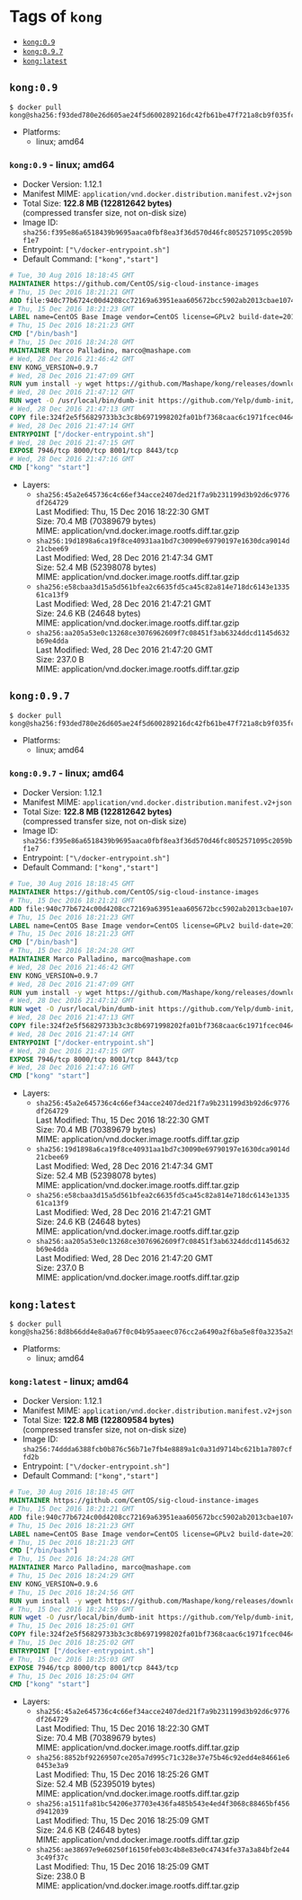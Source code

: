 <!-- THIS FILE IS GENERATED VIA './update-remote.sh' -->

# Tags of `kong`

-	[`kong:0.9`](#kong09)
-	[`kong:0.9.7`](#kong097)
-	[`kong:latest`](#konglatest)

## `kong:0.9`

```console
$ docker pull kong@sha256:f93ded780e26d605ae24f5d600289216dc42fb61be47f721a8cb9f035fc3ff70
```

-	Platforms:
	-	linux; amd64

### `kong:0.9` - linux; amd64

-	Docker Version: 1.12.1
-	Manifest MIME: `application/vnd.docker.distribution.manifest.v2+json`
-	Total Size: **122.8 MB (122812642 bytes)**  
	(compressed transfer size, not on-disk size)
-	Image ID: `sha256:f395e86a6518439b9695aaca0fbf8ea3f36d570d46fc8052571095c2059bf1e7`
-	Entrypoint: `["\/docker-entrypoint.sh"]`
-	Default Command: `["kong","start"]`

```dockerfile
# Tue, 30 Aug 2016 18:18:45 GMT
MAINTAINER https://github.com/CentOS/sig-cloud-instance-images
# Thu, 15 Dec 2016 18:21:21 GMT
ADD file:940c77b6724c00d4208cc72169a63951eaa605672bcc5902ab2013cbae107434 in / 
# Thu, 15 Dec 2016 18:21:23 GMT
LABEL name=CentOS Base Image vendor=CentOS license=GPLv2 build-date=20161214
# Thu, 15 Dec 2016 18:21:23 GMT
CMD ["/bin/bash"]
# Thu, 15 Dec 2016 18:24:28 GMT
MAINTAINER Marco Palladino, marco@mashape.com
# Wed, 28 Dec 2016 21:46:42 GMT
ENV KONG_VERSION=0.9.7
# Wed, 28 Dec 2016 21:47:09 GMT
RUN yum install -y wget https://github.com/Mashape/kong/releases/download/$KONG_VERSION/kong-$KONG_VERSION.el7.noarch.rpm &&     yum clean all
# Wed, 28 Dec 2016 21:47:12 GMT
RUN wget -O /usr/local/bin/dumb-init https://github.com/Yelp/dumb-init/releases/download/v1.1.3/dumb-init_1.1.3_amd64 &&     chmod +x /usr/local/bin/dumb-init
# Wed, 28 Dec 2016 21:47:13 GMT
COPY file:324f2e5f56829733b3c3c8b6971998202fa01bf7368caac6c1971fcec0464e8c in /docker-entrypoint.sh 
# Wed, 28 Dec 2016 21:47:14 GMT
ENTRYPOINT ["/docker-entrypoint.sh"]
# Wed, 28 Dec 2016 21:47:15 GMT
EXPOSE 7946/tcp 8000/tcp 8001/tcp 8443/tcp
# Wed, 28 Dec 2016 21:47:16 GMT
CMD ["kong" "start"]
```

-	Layers:
	-	`sha256:45a2e645736c4c66ef34acce2407ded21f7a9b231199d3b92d6c9776df264729`  
		Last Modified: Thu, 15 Dec 2016 18:22:30 GMT  
		Size: 70.4 MB (70389679 bytes)  
		MIME: application/vnd.docker.image.rootfs.diff.tar.gzip
	-	`sha256:19d1898a6ca19f8ce40931aa1bd7c30090e69790197e1630dca9014d21cbee69`  
		Last Modified: Wed, 28 Dec 2016 21:47:34 GMT  
		Size: 52.4 MB (52398078 bytes)  
		MIME: application/vnd.docker.image.rootfs.diff.tar.gzip
	-	`sha256:e58cbaa3d15a5d561bfea2c6635fd5ca45c82a814e718dc6143e133561ca13f9`  
		Last Modified: Wed, 28 Dec 2016 21:47:21 GMT  
		Size: 24.6 KB (24648 bytes)  
		MIME: application/vnd.docker.image.rootfs.diff.tar.gzip
	-	`sha256:aa205a53e0c13268ce3076962609f7c08451f3ab6324ddcd1145d632b69e4dda`  
		Last Modified: Wed, 28 Dec 2016 21:47:20 GMT  
		Size: 237.0 B  
		MIME: application/vnd.docker.image.rootfs.diff.tar.gzip

## `kong:0.9.7`

```console
$ docker pull kong@sha256:f93ded780e26d605ae24f5d600289216dc42fb61be47f721a8cb9f035fc3ff70
```

-	Platforms:
	-	linux; amd64

### `kong:0.9.7` - linux; amd64

-	Docker Version: 1.12.1
-	Manifest MIME: `application/vnd.docker.distribution.manifest.v2+json`
-	Total Size: **122.8 MB (122812642 bytes)**  
	(compressed transfer size, not on-disk size)
-	Image ID: `sha256:f395e86a6518439b9695aaca0fbf8ea3f36d570d46fc8052571095c2059bf1e7`
-	Entrypoint: `["\/docker-entrypoint.sh"]`
-	Default Command: `["kong","start"]`

```dockerfile
# Tue, 30 Aug 2016 18:18:45 GMT
MAINTAINER https://github.com/CentOS/sig-cloud-instance-images
# Thu, 15 Dec 2016 18:21:21 GMT
ADD file:940c77b6724c00d4208cc72169a63951eaa605672bcc5902ab2013cbae107434 in / 
# Thu, 15 Dec 2016 18:21:23 GMT
LABEL name=CentOS Base Image vendor=CentOS license=GPLv2 build-date=20161214
# Thu, 15 Dec 2016 18:21:23 GMT
CMD ["/bin/bash"]
# Thu, 15 Dec 2016 18:24:28 GMT
MAINTAINER Marco Palladino, marco@mashape.com
# Wed, 28 Dec 2016 21:46:42 GMT
ENV KONG_VERSION=0.9.7
# Wed, 28 Dec 2016 21:47:09 GMT
RUN yum install -y wget https://github.com/Mashape/kong/releases/download/$KONG_VERSION/kong-$KONG_VERSION.el7.noarch.rpm &&     yum clean all
# Wed, 28 Dec 2016 21:47:12 GMT
RUN wget -O /usr/local/bin/dumb-init https://github.com/Yelp/dumb-init/releases/download/v1.1.3/dumb-init_1.1.3_amd64 &&     chmod +x /usr/local/bin/dumb-init
# Wed, 28 Dec 2016 21:47:13 GMT
COPY file:324f2e5f56829733b3c3c8b6971998202fa01bf7368caac6c1971fcec0464e8c in /docker-entrypoint.sh 
# Wed, 28 Dec 2016 21:47:14 GMT
ENTRYPOINT ["/docker-entrypoint.sh"]
# Wed, 28 Dec 2016 21:47:15 GMT
EXPOSE 7946/tcp 8000/tcp 8001/tcp 8443/tcp
# Wed, 28 Dec 2016 21:47:16 GMT
CMD ["kong" "start"]
```

-	Layers:
	-	`sha256:45a2e645736c4c66ef34acce2407ded21f7a9b231199d3b92d6c9776df264729`  
		Last Modified: Thu, 15 Dec 2016 18:22:30 GMT  
		Size: 70.4 MB (70389679 bytes)  
		MIME: application/vnd.docker.image.rootfs.diff.tar.gzip
	-	`sha256:19d1898a6ca19f8ce40931aa1bd7c30090e69790197e1630dca9014d21cbee69`  
		Last Modified: Wed, 28 Dec 2016 21:47:34 GMT  
		Size: 52.4 MB (52398078 bytes)  
		MIME: application/vnd.docker.image.rootfs.diff.tar.gzip
	-	`sha256:e58cbaa3d15a5d561bfea2c6635fd5ca45c82a814e718dc6143e133561ca13f9`  
		Last Modified: Wed, 28 Dec 2016 21:47:21 GMT  
		Size: 24.6 KB (24648 bytes)  
		MIME: application/vnd.docker.image.rootfs.diff.tar.gzip
	-	`sha256:aa205a53e0c13268ce3076962609f7c08451f3ab6324ddcd1145d632b69e4dda`  
		Last Modified: Wed, 28 Dec 2016 21:47:20 GMT  
		Size: 237.0 B  
		MIME: application/vnd.docker.image.rootfs.diff.tar.gzip

## `kong:latest`

```console
$ docker pull kong@sha256:8d8b66dd4e8a0a67f0c04b95aaeec076cc2a6490a2f6ba5e8f0a3235a291596b
```

-	Platforms:
	-	linux; amd64

### `kong:latest` - linux; amd64

-	Docker Version: 1.12.1
-	Manifest MIME: `application/vnd.docker.distribution.manifest.v2+json`
-	Total Size: **122.8 MB (122809584 bytes)**  
	(compressed transfer size, not on-disk size)
-	Image ID: `sha256:74ddda6388fcb0b876c56b71e7fb4e8889a1c0a31d9714bc621b1a7807cffd2b`
-	Entrypoint: `["\/docker-entrypoint.sh"]`
-	Default Command: `["kong","start"]`

```dockerfile
# Tue, 30 Aug 2016 18:18:45 GMT
MAINTAINER https://github.com/CentOS/sig-cloud-instance-images
# Thu, 15 Dec 2016 18:21:21 GMT
ADD file:940c77b6724c00d4208cc72169a63951eaa605672bcc5902ab2013cbae107434 in / 
# Thu, 15 Dec 2016 18:21:23 GMT
LABEL name=CentOS Base Image vendor=CentOS license=GPLv2 build-date=20161214
# Thu, 15 Dec 2016 18:21:23 GMT
CMD ["/bin/bash"]
# Thu, 15 Dec 2016 18:24:28 GMT
MAINTAINER Marco Palladino, marco@mashape.com
# Thu, 15 Dec 2016 18:24:29 GMT
ENV KONG_VERSION=0.9.6
# Thu, 15 Dec 2016 18:24:56 GMT
RUN yum install -y wget https://github.com/Mashape/kong/releases/download/$KONG_VERSION/kong-$KONG_VERSION.el7.noarch.rpm &&     yum clean all
# Thu, 15 Dec 2016 18:24:59 GMT
RUN wget -O /usr/local/bin/dumb-init https://github.com/Yelp/dumb-init/releases/download/v1.1.3/dumb-init_1.1.3_amd64 &&     chmod +x /usr/local/bin/dumb-init
# Thu, 15 Dec 2016 18:25:01 GMT
COPY file:324f2e5f56829733b3c3c8b6971998202fa01bf7368caac6c1971fcec0464e8c in /docker-entrypoint.sh 
# Thu, 15 Dec 2016 18:25:02 GMT
ENTRYPOINT ["/docker-entrypoint.sh"]
# Thu, 15 Dec 2016 18:25:03 GMT
EXPOSE 7946/tcp 8000/tcp 8001/tcp 8443/tcp
# Thu, 15 Dec 2016 18:25:04 GMT
CMD ["kong" "start"]
```

-	Layers:
	-	`sha256:45a2e645736c4c66ef34acce2407ded21f7a9b231199d3b92d6c9776df264729`  
		Last Modified: Thu, 15 Dec 2016 18:22:30 GMT  
		Size: 70.4 MB (70389679 bytes)  
		MIME: application/vnd.docker.image.rootfs.diff.tar.gzip
	-	`sha256:8852bf92269507ce205a7d995c71c328e37e75b46c92edd4e84661e60453e3a9`  
		Last Modified: Thu, 15 Dec 2016 18:25:26 GMT  
		Size: 52.4 MB (52395019 bytes)  
		MIME: application/vnd.docker.image.rootfs.diff.tar.gzip
	-	`sha256:a1511fa81bc54206e37703e436fa485b543e4ed4f3068c88465bf456d9412039`  
		Last Modified: Thu, 15 Dec 2016 18:25:09 GMT  
		Size: 24.6 KB (24648 bytes)  
		MIME: application/vnd.docker.image.rootfs.diff.tar.gzip
	-	`sha256:ae38697e9e60250f16150feb03c4b8e83e0c47434fe37a3a84bf2e443c49f37c`  
		Last Modified: Thu, 15 Dec 2016 18:25:09 GMT  
		Size: 238.0 B  
		MIME: application/vnd.docker.image.rootfs.diff.tar.gzip
